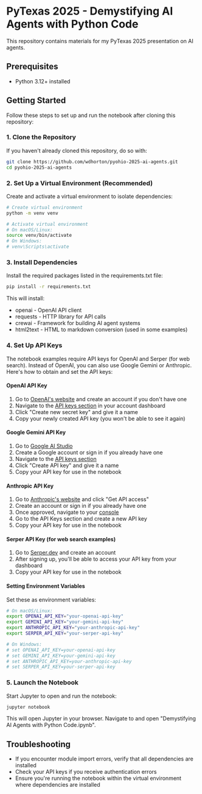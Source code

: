 # PyTexas 2025 - Demystifying AI Agents with Python Code

This repository contains materials for my PyTexas 2025 presentation on AI agents.

## Prerequisites

- Python 3.12+ installed

## Getting Started

Follow these steps to set up and run the notebook after cloning this repository:

### 1. Clone the Repository

If you haven't already cloned this repository, do so with:

```bash
git clone https://github.com/wdhorton/pyohio-2025-ai-agents.git
cd pyohio-2025-ai-agents
```

### 2. Set Up a Virtual Environment (Recommended)

Create and activate a virtual environment to isolate dependencies:

```bash
# Create virtual environment
python -m venv venv

# Activate virtual environment
# On macOS/Linux:
source venv/bin/activate
# On Windows:
# venv\Scripts\activate
```

### 3. Install Dependencies

Install the required packages listed in the requirements.txt file:

```bash
pip install -r requirements.txt
```

This will install:
- openai - OpenAI API client
- requests - HTTP library for API calls
- crewai - Framework for building AI agent systems
- html2text - HTML to markdown conversion (used in some examples)

### 4. Set Up API Keys

The notebook examples require API keys for OpenAI and Serper (for web search). Instead of OpenAI, you can also use Google Gemini or Anthropic. Here's how to obtain and set the API keys:

#### OpenAI API Key

1. Go to [OpenAI's website](https://platform.openai.com/signup) and create an account if you don't have one
2. Navigate to the [API keys section](https://platform.openai.com/api-keys) in your account dashboard
3. Click "Create new secret key" and give it a name
4. Copy your newly created API key (you won't be able to see it again)

#### Google Gemini API Key

1. Go to [Google AI Studio](https://aistudio.google.com/)
2. Create a Google account or sign in if you already have one
3. Navigate to the [API keys section](https://aistudio.google.com/app/apikeys)
4. Click "Create API key" and give it a name
5. Copy your API key for use in the notebook

#### Anthropic API Key

1. Go to [Anthropic's website](https://www.anthropic.com/product) and click "Get API access"
2. Create an account or sign in if you already have one
3. Once approved, navigate to your [console](https://console.anthropic.com/)
4. Go to the API Keys section and create a new API key
5. Copy your API key for use in the notebook

#### Serper API Key (for web search examples)

1. Go to [Serper.dev](https://serper.dev) and create an account
2. After signing up, you'll be able to access your API key from your dashboard
3. Copy your API key for use in the notebook

#### Setting Environment Variables

Set these as environment variables:

```bash
# On macOS/Linux:
export OPENAI_API_KEY="your-openai-api-key"
export GEMINI_API_KEY="your-gemini-api-key"
export ANTHROPIC_API_KEY="your-anthropic-api-key"
export SERPER_API_KEY="your-serper-api-key"

# On Windows:
# set OPENAI_API_KEY=your-openai-api-key
# set GEMINI_API_KEY=your-gemini-api-key
# set ANTHROPIC_API_KEY=your-anthropic-api-key
# set SERPER_API_KEY=your-serper-api-key
```

### 5. Launch the Notebook

Start Jupyter to open and run the notebook:

```bash
jupyter notebook
```

This will open Jupyter in your browser. Navigate to and open "Demystifying AI Agents with Python Code.ipynb".

## Troubleshooting

- If you encounter module import errors, verify that all dependencies are installed
- Check your API keys if you receive authentication errors
- Ensure you're running the notebook within the virtual environment where dependencies are installed